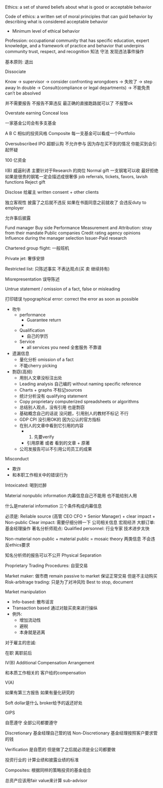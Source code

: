 


Ethics: a set of shared beliefs about what is good or acceptable behavior

Code of ethics: a written set of moral principles that can guid behavior by describing what is considered acceptable behavior 
* Minimum level of ethical behavior


Profession: occupational community that has specific education, expert knowledge, and a framework of practice and behavior that underpins community trust, respect, and recognition 
知法 守法 发现违法事件操作


基本原则: 退出 

Dissociate

Know -> supervisor -> consider confronting wrongdoers -> 失败了 -> step away
In double -> Consult(compliance or legal departments) -> 不能免责 can’t be absolved 

并不需要报告 不报告不算违反  最正确的直接跑路就可以了 不报警ok 


Overstate earning
Conceal loss

一家基金公司会有多支基金 

A B C 相似的投资风格  Composite 
每一支基金可以看成一个Portfolio 


Oversubscribed IPO  超额认购 不允许参与 因为存在买不到的情况 你能买到会引起怀疑

100 亿资金   


I(B) 
威逼利诱  主要针对于Research 的岗位 
Normal gift 一支钢笔可以收 最好拒绝 如果是很贵的钢笔一定会描述成很奢侈
job referrals, tickets, favors, lavish functions
Reject gift

Disclose 给雇主  written consent  + other clients 

独立客观性 披露了之后就不违反  如果在书面同意之前就收了 会违反duty to employer

允许事后披露 


Fund manager
Buy side
Performance Measurement and Attribution: stray from their mandate
Public companies
Credit rating agency opinions
Influence during the manager selection
Issuer-Paid research


Chartered group flight: 一般班机

Private jet: 奢侈安排


Restricted list: 只陈述事实 不表达观点(买 卖 继续持有)

Misrepresentation 误导陈述 

Untrue statement / omission of a fact, false or misleading  

打印错误 typographical error: correct the error as soon as possible


* 吹牛
    * performance
        * Guarantee return 
        * 
    * Qualification  
        * 自己的学历
    * Service
        *  all services you need  全套服务 不靠谱
* 遗漏信息
    * 量化分析 omission of a fact
    * 不能cherry picking
* 剽窃(高频)
    * 用别人文章没标注出处
    * Leading analysis 自己编的 without naming specific reference
    * Charts + graphs 不标记sources
    * 统计分析没有 qualifying statement
    * Copy proprietary computerized spreadsheets or algorithms 
    * 总结别人观点，没有引用 也是剽窃
    * 基础概念自己的话说 没问题，引用别人的教材不标记 不行
    * GDP CPI 没引用OK的 因为公认的官方指标
    * 在别人的文章中看到它引用的内容 
        * 1. 先要verify 
        * 引用原著 或者 看到的文章 + 原著
    * 公司发报告可以不引用公司员工的成果

Misconduct

* 欺诈
* 和本职工作相关中的错误行为

Intoxicated: 喝到烂醉


Material nonpublic information 
内幕信息自己不能用 也不能给别人用 

什么是material information  三个条件构成内幕信息

必须是: Reliable source (高管 CEO CFO + Senior Manager) + clear impact  + Non-public
Clear impact: 需要仔细分辨一下
公司相关信息
宏观经济
大额订单: 基金经理操作
著名分析师观点: 
Qualified personnel: 行业专家 技术进步太快

Non-material non-public + material public = mosaic theory  两类信息 不会违反ethics要求

知名分析师的报告可以不公开
Physical Separation 

Proprietary Trading Procedures: 自营交易 

Market maker: 做市商  remain passive to market 保证正常交易 但是不主动购买
Risk-arbitrage trading: 只是为了对冲风险 Best to stop, document 


Market manipulation
* Info-based: 散布谣言
* Transaction based 通过对敲买卖来进行操纵 
* 例外: 
    * 增加流动性
    * 避税
    * 本身就是逃离


对于雇主的忠诚: 

在职
离职前后


IV(B)  Additional Compensation Arrangement

和本质工作相关的  客户给的compensation


V(A) 

如果有第三方报告
如果有量化研究的


Soft dollar是什么  broker给予的返还好处

GIPS


自愿遵守  全部公司都要遵守


Discretionary 基金经理自己管的钱 
Non-Discretionary  基金经理按照客户要求管的钱


Verification 是自愿的 但是做了之后就必须是全公司都要做 


投资行业的 计算业绩和披露业绩的标准 


Composites: 根据同样的策略投资的基金组合

总资产应该用fair value来计算  sub-advisor
